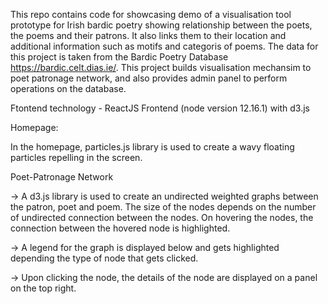 This repo contains code for showcasing demo of a visualisation tool prototype for Irish bardic poetry showing relationship between the poets, the poems and their patrons. It also links them to their location and additional information such as motifs and categoris of poems. The data for this project is taken from the Bardic Poetry Database https://bardic.celt.dias.ie/. This project builds visualisation mechansim to poet patronage network, and also provides admin panel to perform operations on the database.

Ftontend technology - ReactJS Frontend (node version 12.16.1) with d3.js

Homepage:

In the homepage, particles.js library is used to create a wavy floating particles repelling in the screen. 

Poet-Patronage Network

 -> A d3.js library is used to create an undirected weighted graphs between the patron, poet and poem. The size of the nodes depends on the number of undirected connection between the nodes. On hovering the nodes, the connection between the hovered node is highlighted. 

 -> A legend for the graph is displayed below and gets highlighted depending the type of node that gets clicked. 

 -> Upon clicking the node, the details of the node are displayed on a panel on the top right. 
